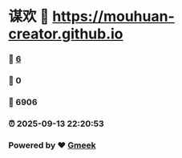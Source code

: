 # 谋欢 :link: https://mouhuan-creator.github.io 
### :page_facing_up: [6](https://mouhuan-creator.github.io/tag.html) 
### :speech_balloon: 0 
### :hibiscus: 6906 
### :alarm_clock: 2025-09-13 22:20:53 
### Powered by :heart: [Gmeek](https://github.com/Meekdai/Gmeek)
